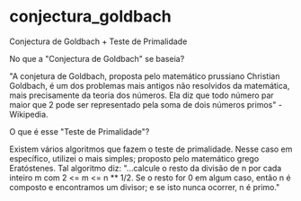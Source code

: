 # conjectura_goldbach
 Conjectura de Goldbach +  Teste de Primalidade

No que a "Conjectura de Goldbach" se baseia?

"A conjetura de Goldbach, proposta pelo matemático prussiano Christian Goldbach, é um dos problemas mais antigos não resolvidos da matemática, mais precisamente da teoria dos números. Ela diz que todo número par maior que 2 pode ser representado pela soma de dois números primos" - Wikipedia.

O que é esse "Teste de Primalidade"? 

Existem vários algoritmos que fazem o teste de primalidade. Nesse caso em específico, utilizei o mais simples; proposto pelo matemático grego Eratóstenes.
Tal algoritmo diz: "...calcule o resto da divisão de n por cada inteiro m com 2 <= m <= n ** 1/2. Se o resto for 0 em algum caso, então n é composto e encontramos um divisor; e se isto nunca ocorrer, n é primo." 
